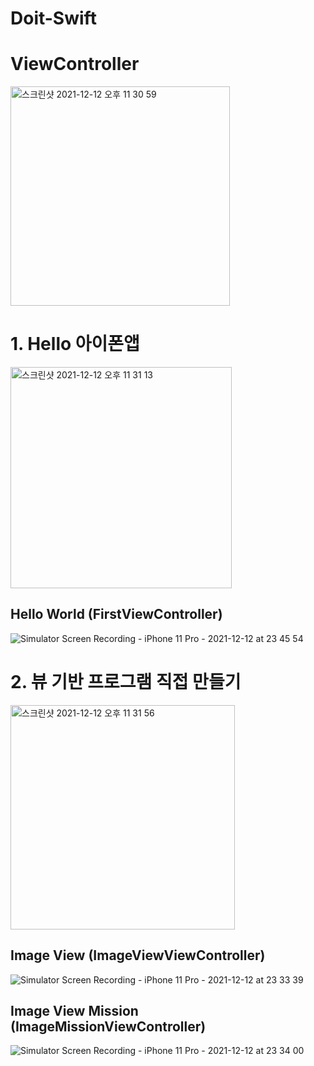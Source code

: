 # Doit-Swift

# ViewController  
<img width="351" alt="스크린샷 2021-12-12 오후 11 30 59" src="https://user-images.githubusercontent.com/85544383/145716757-3856f3f4-2b2a-4c02-be1d-b5c662d34f07.png">  


# 1. Hello 아이폰앱  
<img width="354" alt="스크린샷 2021-12-12 오후 11 31 13" src="https://user-images.githubusercontent.com/85544383/145716841-2cc9906d-fdc7-4a63-9aa7-6c36c655a2a2.png">  

## Hello World (FirstViewController)  
![Simulator Screen Recording - iPhone 11 Pro - 2021-12-12 at 23 45 54](https://user-images.githubusercontent.com/85544383/145717073-9b6f0ada-a3a5-4ddb-8ec9-f6b996a0decf.gif)




# 2. 뷰 기반 프로그램 직접 만들기  
<img width="359" alt="스크린샷 2021-12-12 오후 11 31 56" src="https://user-images.githubusercontent.com/85544383/145716791-aa5d23b3-0afc-4880-99e5-c9c66913f02d.png">  

## Image View (ImageViewViewController)
![Simulator Screen Recording - iPhone 11 Pro - 2021-12-12 at 23 33 39](https://user-images.githubusercontent.com/85544383/145717019-0310bf12-5f96-4694-96c0-2a540a3bb532.gif)


## Image View Mission (ImageMissionViewController)
![Simulator Screen Recording - iPhone 11 Pro - 2021-12-12 at 23 34 00](https://user-images.githubusercontent.com/85544383/145717028-0d6f6e3a-8227-4754-803d-3601abbb8daf.gif)



